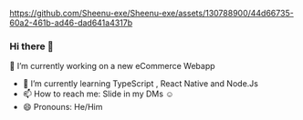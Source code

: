 https://github.com/Sheenu-exe/Sheenu-exe/assets/130788900/44d66735-60a2-461b-ad46-dad641a4317b

### Hi there 👋

<!--
**Sheenu-exe/Sheenu-exe** is a ✨ _special_ ✨ repository because its `README.md` (this file) appears on your GitHub profile.

Here are some ideas to get you started:-->

🔭 I’m currently working on a new eCommerce Webapp 
- 🌱 I’m currently learning TypeScript , React Native and Node.Js
- 📫 How to reach me: Slide in my DMs ☺️ 
- 😄 Pronouns: He/Him




